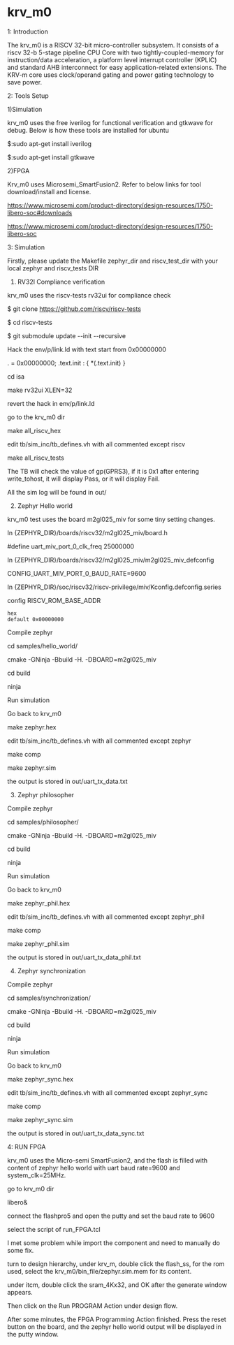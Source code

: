 # krv_m0

1: Introduction

The krv_m0 is a RISCV 32-bit micro-controller subsystem. It consists of a riscv 32-b 5-stage pipeline CPU Core with two tightly-coupled-memory for instruction/data acceleration, a platform level interrupt controller (KPLIC) and standard AHB interconnect for easy application-related extensions. The KRV-m core uses clock/operand gating and power gating technology to save power.


2: Tools Setup

1)Simulation

krv_m0 uses the free iverilog for functional verification and gtkwave for debug. Below is how these tools are installed for ubuntu

$:sudo apt-get install iverilog

$:sudo apt-get install gtkwave

2)FPGA

Krv_m0 uses Microsemi_SmartFusion2. Refer to below links for tool download/install and license. 

 https://www.microsemi.com/product-directory/design-resources/1750-libero-soc#downloads
 
 https://www.microsemi.com/product-directory/design-resources/1750-libero-soc


3: Simulation

Firstly, please update the Makefile zephyr_dir and riscv_test_dir with your local zephyr and riscv_tests DIR

1) RV32I Compliance verification

krv_m0 uses the riscv-tests rv32ui for compliance check

$ git clone https://github.com/riscv/riscv-tests

$ cd riscv-tests

$ git submodule update --init --recursive

Hack the env/p/link.ld with text start from 0x00000000

  . = 0x00000000;
  .text.init : { *(.text.init) }
  
cd isa

make rv32ui XLEN=32

revert the hack in env/p/link.ld

go to the krv_m0 dir

make all_riscv_hex

edit tb/sim_inc/tb_defines.vh with all commented except riscv

make all_riscv_tests

The TB will check the value of gp(GPRS3), if it is 0x1 after entering write_tohost, it will display Pass, or it will display Fail.

All the sim log will be found in out/



2) Zephyr Hello world

krv_m0 test uses the board m2gl025_miv for some tiny setting changes.

In {ZEPHYR_DIR}/boards/riscv32/m2gl025_miv/board.h 

#define uart_miv_port_0_clk_freq    25000000

In {ZEPHYR_DIR}/boards/riscv32/m2gl025_miv/m2gl025_miv_defconfig

CONFIG_UART_MIV_PORT_0_BAUD_RATE=9600

In {ZEPHYR_DIR}/soc/riscv32/riscv-privilege/miv/Kconfig.defconfig.series

config RISCV_ROM_BASE_ADDR

	hex
	default 0x00000000

Compile zephyr

cd samples/hello_world/

cmake -GNinja -Bbuild -H. -DBOARD=m2gl025_miv

cd build

ninja

Run simulation

Go back to krv_m0

make zephyr.hex

edit tb/sim_inc/tb_defines.vh with all commented except zephyr 

make comp

make zephyr.sim

the output is stored in out/uart_tx_data.txt


3) Zephyr philosopher

Compile zephyr

cd samples/philosopher/

cmake -GNinja -Bbuild -H. -DBOARD=m2gl025_miv

cd build

ninja

Run simulation

Go back to krv_m0

make zephyr_phil.hex

edit tb/sim_inc/tb_defines.vh with all commented except zephyr_phil

make comp

make zephyr_phil.sim

the output is stored in out/uart_tx_data_phil.txt

4) Zephyr synchronization

Compile zephyr

cd samples/synchronization/

cmake -GNinja -Bbuild -H. -DBOARD=m2gl025_miv

cd build

ninja

Run simulation

Go back to krv_m0

make zephyr_sync.hex

edit tb/sim_inc/tb_defines.vh with all commented except zephyr_sync

make comp

make zephyr_sync.sim

the output is stored in out/uart_tx_data_sync.txt

4: RUN FPGA

krv_m0 uses the Micro-semi SmartFusion2, and the flash is filled with content of zephyr hello world with uart baud rate=9600 and system_clk=25MHz.


go to krv_m0 dir

libero&

connect the flashpro5 and open the putty and set the baud rate to 9600

select the script of run_FPGA.tcl


I met some problem while import the component and need to manually do some fix.

turn to design hierarchy, under krv_m, double click the flash_ss, for the rom used, select the krv_m0/bin_file/zephyr.sim.mem for its content.

 under itcm, double click the sram_4Kx32, and OK after the generate window appears.

Then click on the Run PROGRAM Action under design flow.

After some minutes, the FPGA Programming Action finished. Press the reset button on the board, and the zephyr hello world output will be displayed in the putty window.



